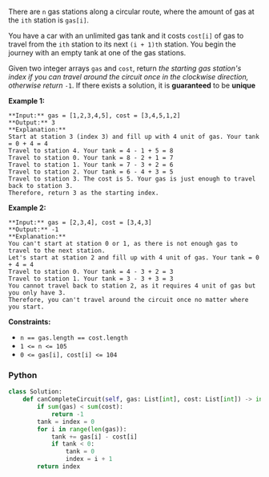 There are  `n`  gas stations along a circular route, where the amount of gas at the  `ith`  station is  `gas[i]`.

You have a car with an unlimited gas tank and it costs  `cost[i]`  of gas to travel from the  `ith`  station to its next  `(i + 1)th`  station. You begin the journey with an empty tank at one of the gas stations.

Given two integer arrays  `gas`  and  `cost`, return  _the starting gas station's index if you can travel around the circuit once in the clockwise direction, otherwise return_  `-1`. If there exists a solution, it is  **guaranteed**  to be  **unique**

**Example 1:**
```
**Input:** gas = [1,2,3,4,5], cost = [3,4,5,1,2]
**Output:** 3
**Explanation:**
Start at station 3 (index 3) and fill up with 4 unit of gas. Your tank = 0 + 4 = 4
Travel to station 4. Your tank = 4 - 1 + 5 = 8
Travel to station 0. Your tank = 8 - 2 + 1 = 7
Travel to station 1. Your tank = 7 - 3 + 2 = 6
Travel to station 2. Your tank = 6 - 4 + 3 = 5
Travel to station 3. The cost is 5. Your gas is just enough to travel back to station 3.
Therefore, return 3 as the starting index.
```

**Example 2:**
```
**Input:** gas = [2,3,4], cost = [3,4,3]
**Output:** -1
**Explanation:**
You can't start at station 0 or 1, as there is not enough gas to travel to the next station.
Let's start at station 2 and fill up with 4 unit of gas. Your tank = 0 + 4 = 4
Travel to station 0. Your tank = 4 - 3 + 2 = 3
Travel to station 1. Your tank = 3 - 3 + 3 = 3
You cannot travel back to station 2, as it requires 4 unit of gas but you only have 3.
Therefore, you can't travel around the circuit once no matter where you start.
```

**Constraints:**

-   `n == gas.length == cost.length`
-   `1 <= n <= 105`
-   `0 <= gas[i], cost[i] <= 104`


### Python
```python
class Solution:
    def canCompleteCircuit(self, gas: List[int], cost: List[int]) -> int:
        if sum(gas) < sum(cost):
            return -1
        tank = index = 0
        for i in range(len(gas)):
            tank += gas[i] - cost[i]
            if tank < 0:
                tank = 0
                index = i + 1
        return index
```